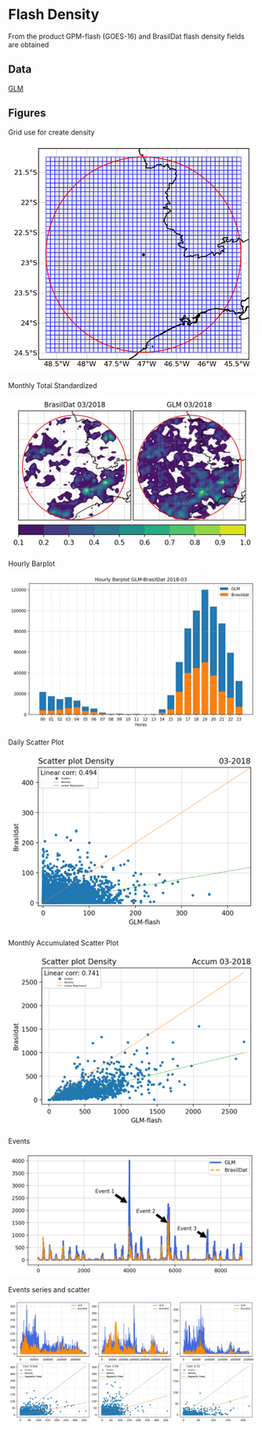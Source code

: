 # Flash Density
From the product GPM-flash (GOES-16) and BrasilDat flash density fields are obtained

Data
---
[GLM](https://ghrc.nsstc.nasa.gov/lightning/overview_glm.html)

Figures
----
Grid use for create density
<div align="center">
  <img src="https://raw.githubusercontent.com/mhacarthur/Flash-density/main/images/BrasilDat_grid_region.png" alt="grid" />
</div>

Monthly Total Standardized
<div align="center">
  <img src="https://raw.githubusercontent.com/mhacarthur/Flash-density/main/images/GLM_Brasildat_Total_mes_estandarizado.jpeg" alt="monthly total standardized" />
</div>

Hourly Barplot 
<div align="center">
  <img src="https://raw.githubusercontent.com/mhacarthur/Flash-density/main/images/GLM_Brasildat_barplot_notitle.jpeg" alt="hourly barplot" />
</div>

Daily Scatter Plot
<div align="center">
  <img src="https://raw.githubusercontent.com/mhacarthur/Flash-density/main/images/Scatter_GLM_BrasilDat_month.png" alt="daily scatter plot" />
</div>

Monthly Accumulated Scatter Plot
<div align="center">
  <img src="https://raw.githubusercontent.com/mhacarthur/Flash-density/main/images/Scatter_GLM_BrasilDat_month_accum.png" alt="monthly scatter plot" />
</div>

Events
<div align="center">
  <img src="https://raw.githubusercontent.com/mhacarthur/Flash-density/main/images/GLM_Brasildat_SerieT.jpeg" alt="events" />
</div>

Events series and scatter
<div align="center">
  <img src="https://raw.githubusercontent.com/mhacarthur/Flash-density/main/images/GLM_Brasildat_eventos.jpeg" alt="events series and scatter" />
</div>